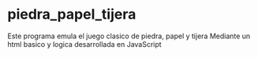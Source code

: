 # piedra_papel_tijera
Este programa emula el juego clasico de piedra, papel y tijera
 Mediante un html basico y logica desarrollada en JavaScript
